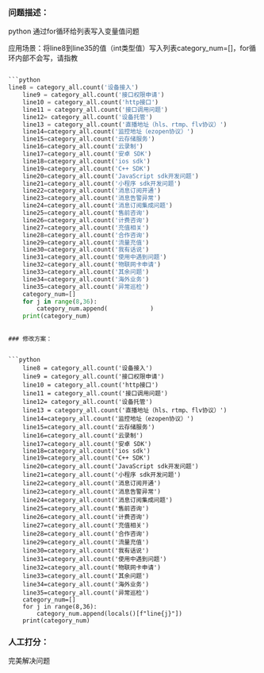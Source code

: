 ### 问题描述：
<p>python 通过for循环给列表写入变量值问题</p>
应用场景：将line8到line35的值（int类型值）写入列表category_num=[]，for循环内部不会写，请指教

```python

```python
line8 = category_all.count('设备接入')
    line9 = category_all.count('接口权限申请')
    line10 = category_all.count('http接口')
    line11 = category_all.count('接口调用问题')
    line12= category_all.count('设备托管')
    line13 = category_all.count('直播地址（hls、rtmp、flv协议）')
    line14=category_all.count('监控地址（ezopen协议）')
    line15=category_all.count('云存储服务')
    line16=category_all.count('云录制')
    line17=category_all.count('安卓 SDK')
    line18=category_all.count('ios sdk')
    line19=category_all.count('C++ SDK')
    line20=category_all.count('JavaScript sdk开发问题')
    line21=category_all.count('小程序 sdk开发问题')
    line22=category_all.count('消息订阅开通')
    line23=category_all.count('消息告警异常')
    line24=category_all.count('消息订阅集成问题')
    line25=category_all.count('售前咨询')
    line26=category_all.count('计费咨询')
    line27=category_all.count('充值相关')
    line28=category_all.count('合作咨询')
    line29=category_all.count('流量充值')
    line30=category_all.count('我有话说')
    line31=category_all.count('使用中遇到问题')
    line32=category_all.count('物联网卡申请')
    line33=category_all.count('其余问题')
    line34=category_all.count('海外业务')
    line35=category_all.count('异常巡检')
    category_num=[]
    for j in range(8,36):
        category_num.append(            )
    print(category_num)



```
``` 
### 修改方案：


```python
    line8 = category_all.count('设备接入')
    line9 = category_all.count('接口权限申请')
    line10 = category_all.count('http接口')
    line11 = category_all.count('接口调用问题')
    line12= category_all.count('设备托管')
    line13 = category_all.count('直播地址（hls、rtmp、flv协议）')
    line14=category_all.count('监控地址（ezopen协议）')
    line15=category_all.count('云存储服务')
    line16=category_all.count('云录制')
    line17=category_all.count('安卓 SDK')
    line18=category_all.count('ios sdk')
    line19=category_all.count('C++ SDK')
    line20=category_all.count('JavaScript sdk开发问题')
    line21=category_all.count('小程序 sdk开发问题')
    line22=category_all.count('消息订阅开通')
    line23=category_all.count('消息告警异常')
    line24=category_all.count('消息订阅集成问题')
    line25=category_all.count('售前咨询')
    line26=category_all.count('计费咨询')
    line27=category_all.count('充值相关')
    line28=category_all.count('合作咨询')
    line29=category_all.count('流量充值')
    line30=category_all.count('我有话说')
    line31=category_all.count('使用中遇到问题')
    line32=category_all.count('物联网卡申请')
    line33=category_all.count('其余问题')
    line34=category_all.count('海外业务')
    line35=category_all.count('异常巡检')
    category_num=[]
    for j in range(8,36):
        category_num.append(locals()[f"line{j}"])
    print(category_num)

```

### 人工打分：

完美解决问题
